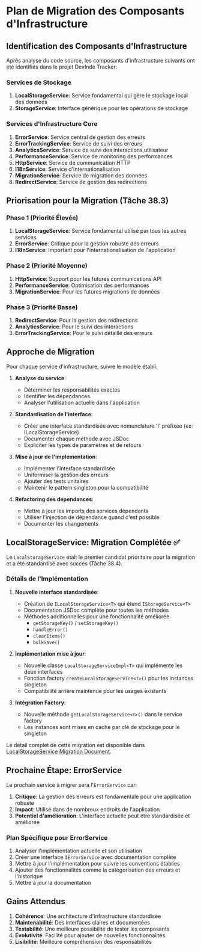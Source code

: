 # Plan de Migration des Composants d'Infrastructure

## Identification des Composants d'Infrastructure

Après analyse du code source, les composants d'infrastructure suivants ont été identifiés dans le projet DevIndé Tracker:

### Services de Stockage
1. **LocalStorageService**: Service fondamental qui gère le stockage local des données
2. **StorageService**: Interface générique pour les opérations de stockage

### Services d'Infrastructure Core
1. **ErrorService**: Service central de gestion des erreurs
2. **ErrorTrackingService**: Service de suivi des erreurs
3. **AnalyticsService**: Service de suivi des interactions utilisateur
4. **PerformanceService**: Service de monitoring des performances
5. **HttpService**: Service de communication HTTP
6. **I18nService**: Service d'internationalisation
7. **MigrationService**: Service de migration des données
8. **RedirectService**: Service de gestion des redirections

## Priorisation pour la Migration (Tâche 38.3)

### Phase 1 (Priorité Élevée)
1. **LocalStorageService**: Service fondamental utilisé par tous les autres services
2. **ErrorService**: Critique pour la gestion robuste des erreurs
3. **I18nService**: Important pour l'internationalisation de l'application

### Phase 2 (Priorité Moyenne)
1. **HttpService**: Support pour les futures communications API
2. **PerformanceService**: Optimisation des performances
3. **MigrationService**: Pour les futures migrations de données

### Phase 3 (Priorité Basse)
1. **RedirectService**: Pour la gestion des redirections
2. **AnalyticsService**: Pour le suivi des interactions
3. **ErrorTrackingService**: Pour le suivi détaillé des erreurs

## Approche de Migration

Pour chaque service d'infrastructure, suivre le modèle établi:

1. **Analyse du service**:
   - Déterminer les responsabilités exactes
   - Identifier les dépendances
   - Analyser l'utilisation actuelle dans l'application

2. **Standardisation de l'interface**:
   - Créer une interface standardisée avec nomenclature 'I' préfixée (ex: ILocalStorageService)
   - Documenter chaque méthode avec JSDoc
   - Expliciter les types de paramètres et de retours

3. **Mise à jour de l'implémentation**:
   - Implémenter l'interface standardisée
   - Uniformiser la gestion des erreurs
   - Ajouter des tests unitaires
   - Maintenir le pattern singleton pour la compatibilité

4. **Refactoring des dépendances**:
   - Mettre à jour les imports des services dépendants
   - Utiliser l'injection de dépendance quand c'est possible
   - Documenter les changements

## LocalStorageService: Migration Complétée ✅

Le `LocalStorageService` était le premier candidat prioritaire pour la migration et a été standardisé avec succès (Tâche 38.4).

### Détails de l'Implémentation

1. **Nouvelle interface standardisée**:
   - Création de `ILocalStorageService<T>` qui étend `IStorageService<T>`
   - Documentation JSDoc complète pour toutes les méthodes
   - Méthodes additionnelles pour une fonctionnalité améliorée
     - `getStorageKey()` / `setStorageKey()`
     - `handleError()`
     - `clearItems()`
     - `bulkSave()`

2. **Implémentation mise à jour**:
   - Nouvelle classe `LocalStorageServiceImpl<T>` qui implémente les deux interfaces
   - Fonction factory `createLocalStorageService<T>()` pour les instances singleton
   - Compatibilité arrière maintenue pour les usages existants

3. **Intégration Factory**:
   - Nouvelle méthode `getLocalStorageService<T>()` dans le service factory
   - Les instances sont mises en cache par clé de stockage pour le singleton

Le détail complet de cette migration est disponible dans [LocalStorageService Migration Document](task-38.4-localstorage-service-migration.md).

## Prochaine Étape: ErrorService

Le prochain service à migrer sera l'`ErrorService` car:

1. **Critique**: La gestion des erreurs est fondamentale pour une application robuste
2. **Impact**: Utilisé dans de nombreux endroits de l'application
3. **Potentiel d'amélioration**: L'interface actuelle peut être standardisée et améliorée

### Plan Spécifique pour ErrorService

1. Analyser l'implémentation actuelle et son utilisation
2. Créer une interface `IErrorService` avec documentation complète
3. Mettre à jour l'implémentation pour suivre les conventions établies
4. Ajouter des fonctionnalités comme la catégorisation des erreurs et l'historique
5. Mettre à jour la documentation

## Gains Attendus

1. **Cohérence**: Une architecture d'infrastructure standardisée
2. **Maintenabilité**: Des interfaces claires et documentées
3. **Testabilité**: Une meilleure possibilité de tester les composants
4. **Évolutivité**: Facilité pour ajouter de nouvelles fonctionnalités
5. **Lisibilité**: Meilleure compréhension des responsabilités